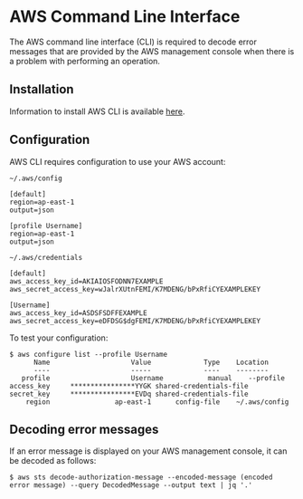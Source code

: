 # AWS Command Line Interface

The AWS command line interface (CLI) is required to decode error messages that 
are provided by the AWS management console when there is a problem with 
performing an operation.

## Installation

Information to install AWS CLI is available 
[here](https://docs.aws.amazon.com/cli/latest/userguide/cli-chap-install.html).

## Configuration

AWS CLI requires configuration to use your AWS account:

`~/.aws/config`
```
[default]
region=ap-east-1
output=json

[profile Username]
region=ap-east-1
output=json
```

`~/.aws/credentials`
```
[default]
aws_access_key_id=AKIAIOSFODNN7EXAMPLE
aws_secret_access_key=wJalrXUtnFEMI/K7MDENG/bPxRfiCYEXAMPLEKEY

[Username]
aws_access_key_id=ASDSFSDFFEXAMPLE
aws_secret_access_key=eDFDSG$dgFEMI/K7MDENG/bPxRfiCYEXAMPLEKEY
```

To test your configuration:
```
$ aws configure list --profile Username
      Name                    Value             Type    Location
      ----                    -----             ----    --------
   profile                    Username           manual    --profile
access_key     ****************YYGK shared-credentials-file    
secret_key     ****************EVDq shared-credentials-file    
    region                ap-east-1      config-file    ~/.aws/config
```

## Decoding error messages

If an error message is displayed on your AWS management console, it can be 
decoded as follows:
```
$ aws sts decode-authorization-message --encoded-message (encoded error message) --query DecodedMessage --output text | jq '.'

```